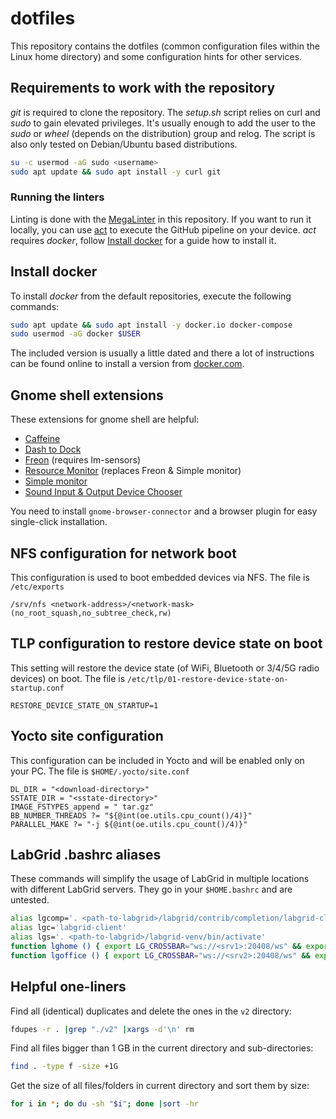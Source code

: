 # dotfiles

This repository contains the dotfiles (common configuration files within the
Linux home directory) and some configuration hints for other services.

## Requirements to work with the repository

*git* is required to clone the repository. The *setup.sh* script relies on
curl and *sudo* to gain elevated privileges. It's usually enough to add the
user to the *sudo* or *wheel* (depends on the distribution) group and relog.
The script is also only tested on Debian/Ubuntu based distributions.

```bash
su -c usermod -aG sudo <username>
sudo apt update && sudo apt install -y curl git
```

### Running the linters

Linting is done with the [MegaLinter](https://megalinter.io/) in this
repository. If you want to run it locally, you can use
[act](https://github.com/nektos/act) to execute the GitHub pipeline on your
device. *act* requires *docker*, follow [Install docker](#install-docker) for a
guide how to install it.

## Install docker

To install *docker* from the default repositories, execute the following
commands:

```bash
sudo apt update && sudo apt install -y docker.io docker-compose
sudo usermod -aG docker $USER
```

The included version is usually a little dated and there a lot of instructions
can be found online to install a version from
[docker.com](https://www.docker.com/).

## Gnome shell extensions

These extensions for gnome shell are helpful:

- [Caffeine](https://extensions.gnome.org/extension/517/caffeine/)
- [Dash to Dock](https://extensions.gnome.org/extension/307/dash-to-dock/)
- [Freon](https://extensions.gnome.org/extension/841/freon/) (requires
  lm-sensors)
- [Resource Monitor](https://extensions.gnome.org/extension/1634/resource-monitor/)
  (replaces Freon & Simple monitor)
- [Simple monitor](https://extensions.gnome.org/extension/3891/simple-monitor/)
- [Sound Input & Output Device Chooser](https://extensions.gnome.org/extension/906/sound-output-device-chooser/)

You need to install `gnome-browser-connector` and a browser plugin for easy
single-click installation.

## NFS configuration for network boot

This configuration is used to boot embedded devices via NFS. The file is
`/etc/exports`

```text
/srv/nfs <network-address>/<network-mask>(no_root_squash,no_subtree_check,rw)
```

## TLP configuration to restore device state on boot

This setting will restore the device state (of WiFi, Bluetooth or 3/4/5G radio
devices) on boot. The file is
`/etc/tlp/01-restore-device-state-on-startup.conf`

```text
RESTORE_DEVICE_STATE_ON_STARTUP=1
```

## Yocto site configuration

This configuration can be included in Yocto and will be enabled only on your
PC. The file is `$HOME/.yocto/site.conf`

```text
DL_DIR = "<download-directory>"
SSTATE_DIR = "<sstate-directory>"
IMAGE_FSTYPES_append = " tar.gz"
BB_NUMBER_THREADS ?= "${@int(oe.utils.cpu_count()/4)}"
PARALLEL_MAKE ?= "-j ${@int(oe.utils.cpu_count()/4)}"
```

## LabGrid .bashrc aliases

These commands will simplify the usage of LabGrid in multiple locations with
different LabGrid servers. They go in your `$HOME.bashrc` and are untested.

```bash
alias lgcomp='. <path-to-labgrid>/labgrid/contrib/completion/labgrid-client.bash && complete -F _labgrid_client lgc'
alias lgc='labgrid-client'
alias lgs='. <path-to-labgrid>/labgrid-venv/bin/activate'
function lghome () { export LG_CROSSBAR="ws://<srv1>:20408/ws" && export LG_PLACE=<place> && export LG_ENV=<environment>.yaml && lgs && lgcomp ; }
function lgoffice () { export LG_CROSSBAR="ws://<srv2>:20408/ws" && export LG_PLACE=<place> && export LG_ENV=<environment>.yaml && lgs && lgcomp ; }
```

## Helpful one-liners

Find all (identical) duplicates and delete the ones in the `v2` directory:

```bash
fdupes -r . |grep "./v2" |xargs -d'\n' rm
```

Find all files bigger than 1 GB in the current directory and sub-directories:

```bash
find . -type f -size +1G
```

Get the size of all files/folders in current directory and sort them by size:

```bash
for i in *; do du -sh "$i"; done |sort -hr
```

